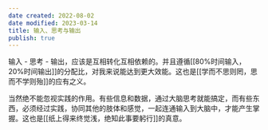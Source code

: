 ```yaml
---
date created: 2022-08-02
date modified: 2023-03-14
title: 输入、思考与输出
publish: true
---
```


输入 - 思考 - 输出，应该是互相转化互相依赖的。并且遵循[[80%时间输入，20%时间输出]]的分配比，对我来说能达到更大效能。这也是[[学而不思则罔，思而不学则殆]]的应有之义。

当然绝不能忽视实践的作用。有些信息和数据，通过大脑思考就能搞定，而有些东西，必须经过实践，协同其他的肢体和感觉，一起连通输入到大脑中，才能产生掌握。这也是[[纸上得来终觉浅，绝知此事要躬行]]的真意。